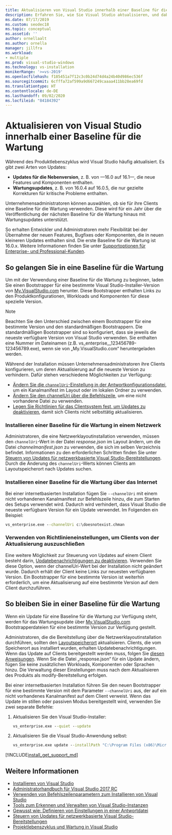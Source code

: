 ```yaml
---
title: Aktualisieren von Visual Studio innerhalb einer Baseline für die Wartung
description: Erfahren Sie, wie Sie Visual Studio aktualisieren, und dabei innerhalb einer Baseline für die Wartung bleiben.
ms.date: 07/17/2019
ms.custom: seodec18
ms.topic: conceptual
ms.assetid: ''
author: ornellaalt
ms.author: ornella
manager: jillfra
ms.workload:
- multiple
ms.prod: visual-studio-windows
ms.technology: vs-installation
monikerRange: '>=vs-2019'
ms.openlocfilehash: f185451a7f12c3c0b24d74d4a24b40d986ec536f
ms.sourcegitcommit: 6cfffa72af599a9d667249caaaa411bb28ea69fd
ms.translationtype: HT
ms.contentlocale: de-DE
ms.lasthandoff: 09/02/2020
ms.locfileid: "84184392"
---
```

# <a name="update-visual-studio-while-on-a-servicing-baseline"></a>Aktualisieren von Visual Studio innerhalb einer Baseline für die Wartung

Während des Produktlebenszyklus wird Visual Studio häufig aktualisiert. Es gibt zwei Arten von Updates: 

* **Updates für die Nebenversion**, z. B. von &mdash;16.0 auf 16.1&mdash;, die neue Features und Komponenten enthalten.  
* **Wartungsupdates**, z. B. von 16.0.4 auf 16.0.5, die nur gezielte Korrekturen für kritische Probleme enthalten.

Unternehmensadministratoren können auswählen, ob sie für ihre Clients eine Baseline für die Wartung verwenden. Diese wird für ein Jahr über die Veröffentlichung der nächsten Baseline für die Wartung hinaus mit Wartungsupdates unterstützt.

So erhalten Entwickler und Administratoren mehr Flexibilität bei der Übernahme der neuen Features, Bugfixes oder Komponenten, die in neuen kleineren Updates enthalten sind. Die erste Baseline für die Wartung ist 16.0.x. Weitere Informationen finden Sie unter [Supportoptionen für Enterprise- und Professional-Kunden](/visualstudio/releases/2019/servicing#support-options-for-enterprise-and-professional-customers).

## <a name="how-to-get-onto-a-servicing-baseline"></a>So gelangen Sie in eine Baseline für die Wartung

Um mit der Verwendung einer Baseline für die Wartung zu beginnen, laden Sie einen Bootstrapper für eine bestimmte Visual Studio-Installer-Version von [My.VisualStudio.com](https://my.visualstudio.com/Downloads?q=visual%20studio%202019%20version%2016.0) herunter. Diese Bootstrapper enthalten Links zu den Produktkonfigurationen, Workloads und Komponenten für diese spezielle Version.

> [!NOTE]
> Beachten Sie den Unterschied zwischen einem Bootstrapper für eine bestimmte Version und den standardmäßigen Bootstrappern. Die standardmäßigen Bootstrapper sind so konfiguriert, dass sie jeweils die neueste verfügbare Version von Visual Studio verwenden. Sie enthalten eine Nummer im Dateinamen (z.B. vs_enterprise__123456789-123456789.exe), wenn sie von „My.VisualStudio.com“ heruntergeladen werden.

Während der Installation müssen Unternehmensadministratoren ihre Clients konfigurieren, um deren Aktualisierung auf die neueste Version zu verhindern. Dafür stehen verschiedene Möglichkeiten zur Verfügung:
- [Ändern Sie die `channelUri`-Einstellung in der Antwortkonfigurationsdatei](update-servicing-baseline.md#install-a-servicing-baseline-on-a-network), um ein Kanalmanifest im Layout oder im lokalen Ordner zu verwenden.
- [Ändern Sie den channelUri über die Befehlszeile](update-servicing-baseline.md#install-a-servicing-baseline-via-the-internet), um eine nicht vorhandene Datei zu verwenden.
- [Legen Sie Richtlinien für das Clientsystem fest, um Updates zu deaktivieren](update-servicing-baseline.md#use-policy-settings-to-disable-clients-from-updating), damit sich Clients nicht selbsttätig aktualisieren.

### <a name="install-a-servicing-baseline-on-a-network"></a>Installieren einer Baseline für die Wartung in einem Netzwerk

Administratoren, die eine Netzwerklayoutinstallation verwenden, müssen den `channelUri`-Wert in der Datei *response.json* im Layout ändern, um die Datei *channelmanifest.json* zu verwenden, die sich im selben Verzeichnis befindet. Informationen zu den erforderlichen Schritten finden Sie unter [Steuern von Updates für netzwerkbasierte Visual Studio-Bereitstellungen](controlling-updates-to-visual-studio-deployments.md). Durch die Änderung des `channelUri`-Werts können Clients am Layoutspeicherort nach Updates suchen.

### <a name="install-a-servicing-baseline-via-the-internet"></a>Installieren einer Baseline für die Wartung über das Internet

Bei einer internetbasierten Installation fügen Sie `--channelUri` mit einem nicht vorhandenen Kanalmanifest zur Befehlszeile hinzu, die zum Starten des Setups verwendet wird. Dadurch wird verhindert, dass Visual Studio die neueste verfügbare Version für ein Update verwendet. Im Folgenden ein Beispiel:

```cmd
vs_enterprise.exe --channelUri c:\doesnotexist.chman
```

### <a name="use-policy-settings-to-disable-clients-from-updating"></a>Verwenden von Richtlinieneinstellungen, um Clients von der Aktualisierung auszuschließen

Eine weitere Möglichkeit zur Steuerung von Updates auf einem Client besteht darin, [Updatebenachrichtigungen zu deaktivieren](controlling-updates-to-visual-studio-deployments.md). Verwenden Sie diese Option, wenn der channelUri-Wert bei der Installation nicht geändert wurde. Dadurch erhält der Client keine Links zur neuesten verfügbaren Version. Ein Bootstrapper für eine bestimmte Version ist weiterhin erforderlich, um eine Aktualisierung auf eine bestimmte Version auf dem Client durchzuführen.

## <a name="how-to-stay-on-a-servicing-baseline"></a>So bleiben Sie in einer Baseline für die Wartung

Wenn ein Update für eine Baseline für die Wartung zur Verfügung steht, werden für das Wartungsupdate über [My.VisualStudio.com](https://my.visualstudio.com/Downloads?q=visual%20studio%202019%20version%2016.0) Bootstrapperdateien für eine bestimmte Version zur Verfügung gestellt.

Administratoren, die die Bereitstellung über die Netzwerklayoutinstallation durchführen, sollten den [Layoutspeicherort](update-a-network-installation-of-visual-studio.md) aktualisieren. Clients, die vom Speicherort aus installiert wurden, erhalten Updatebenachrichtigungen. Wenn das Update auf Clients bereitgestellt werden muss, folgen Sie [diesen Anweisungen](update-a-network-installation-of-visual-studio.md#deploy-an-update-to-client-machines). Wenn Sie die Datei „response.json“ für ein Update ändern, fügen Sie keine zusätzlichen Workloads, Komponenten oder Sprachen hinzu. Die Verwaltung dieser Einstellungen muss nach dem Aktualisieren des Produkts als modify-Bereitstellung erfolgen.

Bei einer internetbasierten Installation führen Sie den neuen Bootstrapper für eine bestimmte Version mit dem Parameter `--channelUri` aus, der auf ein nicht vorhandenes Kanalmanifest auf dem Client verweist. Wenn das Update im stillen oder passiven Modus bereitgestellt wird, verwenden Sie zwei separate Befehle:

1. Aktualisieren Sie den Visual Studio-Installer:

    ```cmd
    vs_enterprise.exe --quiet --update
    ```

2. Aktualisieren Sie die Visual Studio-Anwendung selbst:

    ```cmd
    vs_enterprise.exe update --installPath "C:\Program Files (x86)\Microsoft Visual Studio\2019\Enterprise" --quiet --wait --norestart --channelUri c:\doesnotexist.chman
    ```

[!INCLUDE[install_get_support_md](includes/install_get_support_md.md)]

## <a name="see-also"></a>Weitere Informationen

* [Installieren von Visual Studio](install-visual-studio.md)
* [Administratorhandbuch für Visual Studio 2017 RC](visual-studio-administrator-guide.md)
* [Verwenden von Befehlszeilenparametern zum Installieren von Visual Studio](use-command-line-parameters-to-install-visual-studio.md)
* [Tools zum Erkennen und Verwalten von Visual Studio-Instanzen](tools-for-managing-visual-studio-instances.md)
* [Gewusst wie: Definieren von Einstellungen in einer Antwortdatei](automated-installation-with-response-file.md)
* [Steuern von Updates für netzwerkbasierte Visual Studio-Bereitstellungen](controlling-updates-to-visual-studio-deployments.md)
* [Projektlebenszyklus und Wartung in Visual Studio](/visualstudio/releases/2019/servicing/)
